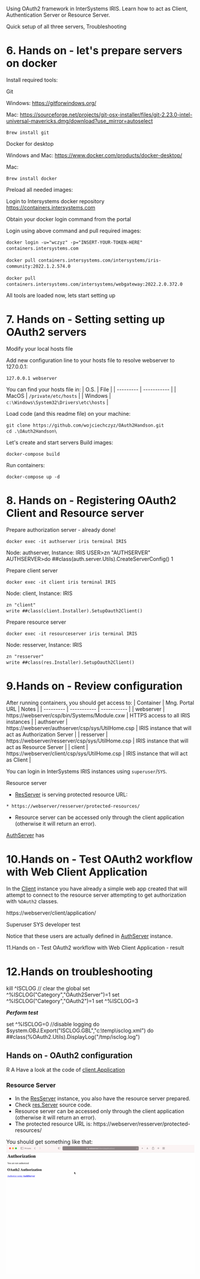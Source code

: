Using OAuth2 framework in InterSystems IRIS. Learn how to act as Client, Authentication Server or Resource Server.

Quick setup of all three servers,
Troubleshooting

# 6. Hands on - let's prepare servers on docker

Install required tools:

Git

Windows:
https://gitforwindows.org/

Mac:
https://sourceforge.net/projects/git-osx-installer/files/git-2.23.0-intel-universal-mavericks.dmg/download?use_mirror=autoselect

```
Brew install git
```

Docker for desktop

Windows and Mac:
https://www.docker.com/products/docker-desktop/

Mac:
```
Brew install docker
```



Preload all needed images:

Login to Intersystems docker repository
https://containers.intersystems.com

Obtain your docker login command from the  portal

Login using above command and pull required images:

```
docker login -u="wczyz" -p="INSERT-YOUR-TOKEN-HERE"  containers.intersystems.com

docker pull containers.intersystems.com/intersystems/iris-community:2022.1.2.574.0

docker pull containers.intersystems.com/intersystems/webgateway:2022.2.0.372.0
```

All tools are loaded now, lets start setting up

# 7. Hands on - Setting setting up OAuth2 servers

Modify your local hosts file 

Add new configuration line to your hosts file to resolve webserver to 127.0.0.1:
```
127.0.0.1 webserver
```


You can find your hosts file in:
| O.S. | File |
| --------- | ----------- |
| MacOS | `/private/etc/hosts` |
| Windows | `c:\Windows\System32\Drivers\etc\hosts` |



Load code (and this readme file) on your machine:
```
git clone https://github.com/wojciechczyz/OAuth2Handson.git
cd .\OAuth2Handson\
```

Let's create and start servers
Build images:
```
docker-compose build
```

Run containers:
```
docker-compose up -d
```

# 8. Hands on - Registering OAuth2 Client and Resource server

Prepare authorization server - already done!

```
docker exec -it authserver iris terminal IRIS
```

Node: authserver, Instance: IRIS
USER>zn "AUTHSERVER"
AUTHSERVER>do ##class(auth.server.Utils).CreateServerConfig()
1

Prepare client server

```
docker exec -it client iris terminal IRIS
```
Node: client, Instance: IRIS
```
zn "client"
write ##class(client.Installer).SetupOauth2Client()
```

Prepare resource server

```
docker exec -it resourceserver iris terminal IRIS
```
Node: resserver, Instance: IRIS
```
zn "resserver"
write ##class(res.Installer).SetupOauth2Client()
```

# 9.Hands on - Review configuration

After running containers, you should get access to:
| Container  | Mng. Portal URL                                    | Notes                                                |
| ---------  | -----------                                        | -----------                                          |
| webserver  | https://webserver/csp/bin/Systems/Module.cxw       | HTTPS access to all IRIS instances                   |
| authserver | https://webserver/authserver/csp/sys/UtilHome.csp  | IRIS instance that will act as Authorization Server  |
| resserver  | https://webserver/resserver/csp/sys/UtilHome.csp   | IRIS instance that will act as Resource Server       |
| client     | https://webserver/client/csp/sys/UtilHome.csp      | IRIS instance that will act as Client                |

You can login in InterSystems IRIS instances using `superuser`/`SYS`.

Resource server
* [ResServer](https://webserver/resserver/csp/sys/UtilHome.csp) is serving protected resource URL:

```
* https://webserver/resserver/protected-resources/
```

* Resource server can be accessed only through the client application (otherwise it will return an error). 

[AuthServer](https://webserver/authserver/csp/sys/UtilHome.csp) has 


# 10.Hands on - Test OAuth2 workflow with Web Client Application

In the [Client](https://webserver/client/csp/sys/UtilHome.csp) instance you have already a simple web app created that
will attempt to connect to the resource server attempting to get authorization with  `%OAuth2` classes.

https://webserver/client/application/

Superuser	SYS
developer	test

Notice that these users are actually defined in [AuthServer](https://webserver/authserver/csp/sys/UtilHome.csp) instance.

11.Hands on - Test OAuth2 workflow with Web Client Application - result

# 12.Hands on troubleshooting

kill ^ISCLOG // clear the global
set ^%ISCLOG("Category","OAuth2Server")=1
set ^%ISCLOG("Category","OAuth2")=1
set ^%ISCLOG=3

***Perform test***

set ^%ISCLOG=0 //disable logging
do $system.OBJ.Export("ISCLOG.GBL","c:\temp\isclog.xml")
do ##class(%OAuth2.Utils).DisplayLog("/tmp/isclog.log")


## Hands on - OAuth2 configuration
 

R A
 Have a look at the code of [client.Application](oauth-client/src/client/Application.cls)


### Resource Server
* In the [ResServer](https://webserver/resserver/csp/sys/UtilHome.csp) instance, you also have the resource server prepared.
* Check [res.Server](oauth-resource-server/src/res/Server.cls) source code.
* Resource server can be accessed only through the client application (otherwise it will return an error). 
* The protected resource URL is: https://webserver/resserver/protected-resources/

You should get something like that:
<img src="img/oauth-client-webapp.gif" width="800px" />

